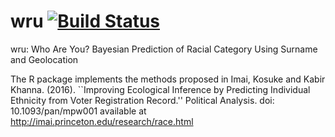 # wru [![Build Status](https://travis-ci.org/kosukeimai/wru.svg?branch=master)](https://travis-ci.org/kosukeimai/wru)
wru: Who Are You? Bayesian Prediction of Racial Category Using Surname and Geolocation

The R package implements the methods proposed in Imai, Kosuke and Kabir Khanna. (2016). ``Improving Ecological Inference by Predicting Individual Ethnicity from Voter Registration Record.'' Political Analysis. doi: 10.1093/pan/mpw001 available at http://imai.princeton.edu/research/race.html
